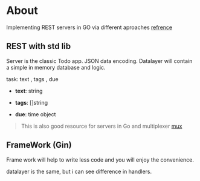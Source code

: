 # About
Implementing REST servers in GO via different aproaches
[refrence](https://eli.thegreenplace.net/2021/rest-servers-in-go-part-1-standard-library/ "This entire website is cool")

## REST with std lib

Server is the classic Todo app. JSON data encoding.
Datalayer will contain a simple in memory database and logic.

task: text , tags , due

- **text**: string

- **tags**: []string

- **due**: time object

> This is also good resource for servers in Go and multiplexer [mux](https://dev.to/jpoly1219/what-even-is-a-mux-4fng)

## FrameWork (Gin)

Frame work will help to write less code and you will enjoy the convenience.

datalayer is the same, but i can see difference in handlers.

## 
